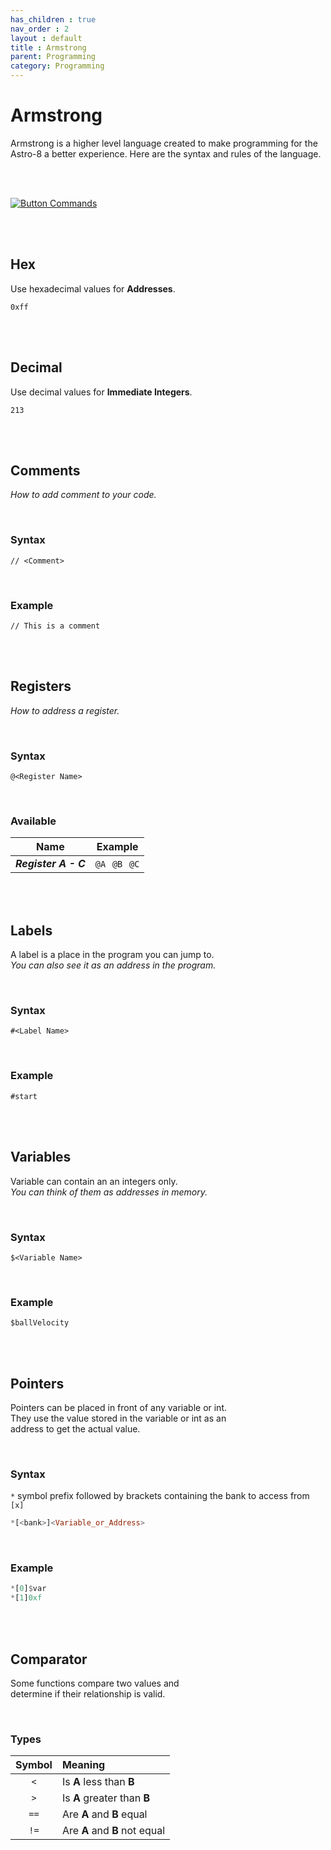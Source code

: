 ```yaml
---
has_children : true
nav_order : 2
layout : default
title : Armstrong
parent: Programming
category: Programming
---
```


# Armstrong

Armstrong is a higher level language created to make programming for the Astro-8 a better experience. Here are the syntax and rules of the language.

<br>
<br>

[![Button Commands]][Commands]

<br>
<br>

## Hex

Use hexadecimal values for **Addresses**.

```
0xff
```

<br>
<br>

## Decimal

Use decimal values for **Immediate Integers**.

```
213
```

<br>
<br>

## Comments

*How to add comment to your code.*

<br>

### Syntax

```
// <Comment>
```

<br>

### Example

```
// This is a comment
```

<br>
<br>

## Registers

*How to address a register.*

<br>

### Syntax

```
@<Register Name>
```

<br>

### Available

| Name | Example |
|:----:|:-------:|
| ***Register A - C*** | `@A`  `@B`  `@C`

<br>
<br>

## Labels

A label is a place in the program you can jump to. <br>
*You can also see it as an address in the program.*

<br>

### Syntax

```
#<Label Name>
```

<br>

### Example

```
#start
```

<br>
<br>

## Variables

Variable can contain an an integers only. <br>
*You can think of them as addresses in memory.*

<br>

### Syntax

```
$<Variable Name>
```

<br>

### Example

```
$ballVelocity
```

<br>
<br>

## Pointers

Pointers can be placed in front of any variable or int. <br>
They use the value stored in the variable or int as an <br>
address to get the actual value.

<br>

### Syntax
`*` symbol prefix followed by brackets containing the bank to access from `[x]`
```haskell
*[<bank>]<Variable_or_Address>
```

<br>

### Example

```haskell
*[0]$var
*[1]0xf
```

<br>
<br>

## Comparator

Some functions compare two values and <br>
determine if their relationship is valid.

<br>

### Types

| Symbol | Meaning 
|:------:|:--------
| `<`    | Is **A** less than **B**
| `>`    | Is **A** greater than **B**
| `==`   | Are **A** and **B** equal
| `!=`   | Are **A** and **B** not equal

<br>


<!----------------------------------------------------------------------------->

[Commands]: Commands


<!---------------------------------[ Buttons ]--------------------------------->

[Button Commands]: https://img.shields.io/badge/Commands-0288D1?style=flat-square&logoColor=white&logo=Betfair
